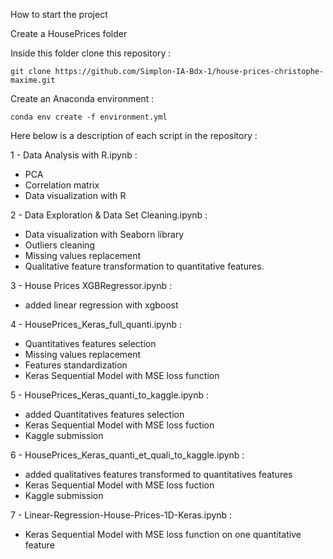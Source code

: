 How to start the project

Create a HousePrices folder

Inside this folder clone this repository : 
```
git clone https://github.com/Simplon-IA-Bdx-1/house-prices-christophe-maxime.git
```

Create an Anaconda environment :

    conda env create -f environment.yml

Here below is a description of each script in the repository :

1 - Data Analysis with R.ipynb :
- PCA 
- Correlation matrix
- Data visualization
with R

2 - Data Exploration & Data Set Cleaning.ipynb :
- Data visualization with Seaborn library
- Outliers cleaning
- Missing values replacement
- Qualitative feature transformation to quantitative features.

3 - House Prices XGBRegressor.ipynb : 
- added linear regression with xgboost

4 - HousePrices_Keras_full_quanti.ipynb : 
- Quantitatives features selection
- Missing values replacement
- Features standardization
- Keras Sequential Model with MSE loss function

5 - HousePrices_Keras_quanti_to_kaggle.ipynb :
- added Quantitatives features selection
- Keras Sequential Model with MSE loss fuction
- Kaggle submission

6 - HousePrices_Keras_quanti_et_quali_to_kaggle.ipynb :
- added qualitatives features transformed to quantitatives features
- Keras Sequential Model with MSE loss fuction
- Kaggle submission

7 - Linear-Regression-House-Prices-1D-Keras.ipynb :
- Keras Sequential Model with MSE loss function on one quantitative feature